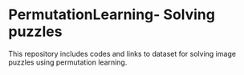 # PermutationLearning- Solving puzzles

This repository includes codes and links to dataset for solving image puzzles using permutation learning.
